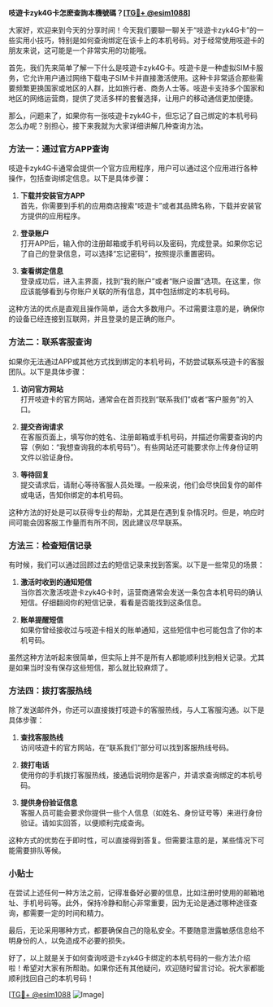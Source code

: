 **吱遊卡zyk4G卡怎麽查詢本機號碼？[[TG💪+ @esim1088](https://t.me/s/esim1088)]**

大家好，欢迎来到今天的分享时间！今天我们要聊一聊关于“吱遊卡zyk4G卡”的一些实用小技巧，特别是如何查询绑定在该卡上的本机号码。对于经常使用吱遊卡的朋友来说，这可能是一个非常实用的功能哦。

首先，我们先来简单了解一下什么是吱遊卡zyk4G卡。吱遊卡是一种虚拟SIM卡服务，它允许用户通过网络下载电子SIM卡并直接激活使用。这种卡非常适合那些需要频繁更换国家或地区的人群，比如旅行者、商务人士等。吱遊卡支持多个国家和地区的网络运营商，提供了灵活多样的套餐选择，让用户的移动通信更加便捷。

那么，问题来了，如果你有一张吱遊卡zyk4G卡，但忘记了自己绑定的本机号码怎么办呢？别担心，接下来我就为大家详细讲解几种查询方法。

### 方法一：通过官方APP查询

吱遊卡zyk4G卡通常会提供一个官方应用程序，用户可以通过这个应用进行各种操作，包括查询绑定信息。以下是具体步骤：

1. **下载并安装官方APP**  
   首先，你需要到手机的应用商店搜索“吱遊卡”或者其品牌名称，下载并安装官方提供的应用程序。

2. **登录账户**  
   打开APP后，输入你的注册邮箱或手机号码以及密码，完成登录。如果你忘记了自己的登录信息，可以选择“忘记密码”，按照提示重置密码。

3. **查看绑定信息**  
   登录成功后，进入主界面，找到“我的账户”或者“账户设置”选项。在这里，你应该能够看到与你账户关联的所有信息，其中包括绑定的本机号码。

这种方法的优点是直观且操作简单，适合大多数用户。不过需要注意的是，确保你的设备已经连接到互联网，并且登录的是正确的账户。

### 方法二：联系客服查询

如果你无法通过APP或其他方式找到绑定的本机号码，不妨尝试联系吱遊卡的客服团队。以下是具体步骤：

1. **访问官方网站**  
   打开吱遊卡的官方网站，通常会在首页找到“联系我们”或者“客户服务”的入口。

2. **提交咨询请求**  
   在客服页面上，填写你的姓名、注册邮箱或手机号码，并描述你需要查询的内容（例如：“我想查询我的本机号码”）。有些网站还可能要求你上传身份证明文件以验证身份。

3. **等待回复**  
   提交请求后，请耐心等待客服人员处理。一般来说，他们会尽快回复你的邮件或电话，告知你绑定的本机号码。

这种方法的好处是可以获得专业的帮助，尤其是在遇到复杂情况时。但是，响应时间可能会因客服工作量而有所不同，因此建议尽早联系。

### 方法三：检查短信记录

有时候，我们可以通过回顾过去的短信记录来找到答案。以下是一些常见的场景：

1. **激活时收到的通知短信**  
   当你首次激活吱遊卡zyk4G卡时，运营商通常会发送一条包含本机号码的确认短信。仔细翻阅你的短信记录，看看是否能找到这条信息。

2. **账单提醒短信**  
   如果你曾经接收过与吱遊卡相关的账单通知，这些短信中也可能包含了你的本机号码。

虽然这种方法听起来很简单，但实际上并不是所有人都能顺利找到相关记录。尤其是如果当时没有保存这些短信，那么就比较麻烦了。

### 方法四：拨打客服热线

除了发送邮件外，你还可以直接拨打吱遊卡的客服热线，与人工客服沟通。以下是具体步骤：

1. **查找客服热线**  
   访问吱遊卡的官方网站，在“联系我们”部分可以找到客服热线号码。

2. **拨打电话**  
   使用你的手机拨打客服热线，接通后说明你是客户，并请求查询绑定的本机号码。

3. **提供身份验证信息**  
   客服人员可能会要求你提供一些个人信息（如姓名、身份证号等）来进行身份验证。请如实回答，以便顺利完成查询。

这种方式的优势在于即时性，可以直接得到答复。但需要注意的是，某些情况下可能需要排队等候。

### 小贴士

在尝试上述任何一种方法之前，记得准备好必要的信息，比如注册时使用的邮箱地址、手机号码等。此外，保持冷静和耐心非常重要，因为无论是通过哪种途径查询，都需要一定的时间和精力。

最后，无论采用哪种方式，都要确保自己的隐私安全。不要随意泄露敏感信息给不明身份的人，以免造成不必要的损失。

好了，以上就是关于如何查询吱遊卡zyk4G卡绑定的本机号码的一些方法介绍啦！希望对大家有所帮助。如果你还有其他疑问，欢迎随时留言讨论。祝大家都能顺利找回自己的本机号码！

[[TG💪+ @esim1088](https://t.me/s/esim1088) ![Image](https://i.postimg.cc/4NQfJmqS/Snipaste-2025-05-13-00-14-12.png)]